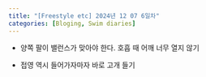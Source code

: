 ```yaml
---
title: "[Freestyle etc] 2024년 12 07 6일차"
categories: [Bloging, Swim diaries]
---
```


- 양쪽 팔이 밸런스가 맞아야 한다. 호흡 때 어깨 너무 열지 않기

- 접영 역시 들어가자마자 바로 고개 들기